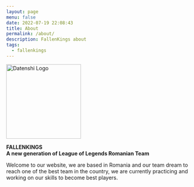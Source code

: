 ```yaml
---
layout: page
menu: false
date: 2022-07-19 22:08:43
title: About
permalink: /about/
description: FallenKings about
tags:
  - fallenkings
---
```

<img class="img-squared" src="https://cdn.discordapp.com/attachments/303892489440460800/999027769046470656/unknown.png" alt="Datenshi Logo" width="200">

**FALLENKINGS**\
**A new generation of League of Legends Romanian Team**

Welcome to our website, we are based in Romania and our team dream to reach one of the best team in the country, we are currently practicing and working on our skills to become best players.